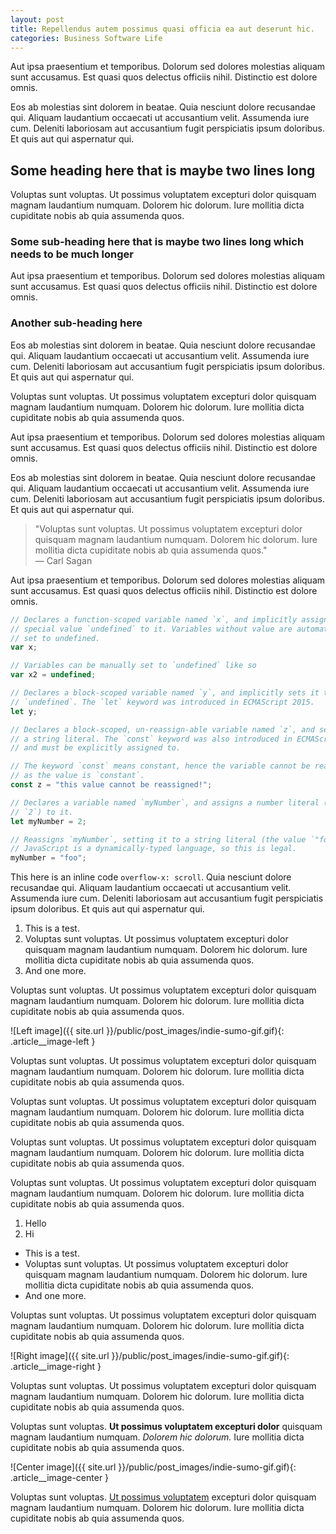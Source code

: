 ```yaml
---
layout: post
title: Repellendus autem possimus quasi officia ea aut deserunt hic.
categories: Business Software Life
---
```


Aut ipsa praesentium et temporibus. Dolorum sed dolores molestias aliquam sunt accusamus. Est quasi quos
delectus officiis nihil. Distinctio est dolore omnis.

Eos ab molestias sint dolorem in beatae. Quia nesciunt dolore recusandae qui. Aliquam laudantium occaecati ut
accusantium velit. Assumenda iure cum. Deleniti laboriosam aut accusantium fugit perspiciatis ipsum doloribus.
Et quis aut qui aspernatur qui.

## Some heading here that is maybe two lines long
Voluptas sunt voluptas. Ut possimus voluptatem excepturi dolor quisquam magnam laudantium numquam. Dolorem hic
dolorum. Iure mollitia dicta cupiditate nobis ab quia assumenda quos.

### Some sub-heading here that is maybe two lines long which needs to be much longer
Aut ipsa praesentium et temporibus. Dolorum sed dolores molestias aliquam sunt accusamus. Est quasi quos
delectus officiis nihil. Distinctio est dolore omnis.

### Another sub-heading here
Eos ab molestias sint dolorem in beatae. Quia nesciunt dolore recusandae qui. Aliquam laudantium occaecati ut
accusantium velit. Assumenda iure cum. Deleniti laboriosam aut accusantium fugit perspiciatis ipsum doloribus.
Et quis aut qui aspernatur qui.

Voluptas sunt voluptas. Ut possimus voluptatem excepturi dolor quisquam magnam laudantium numquam. Dolorem hic
dolorum. Iure mollitia dicta cupiditate nobis ab quia assumenda quos.

Aut ipsa praesentium et temporibus. Dolorum sed dolores molestias aliquam sunt accusamus. Est quasi quos
delectus officiis nihil. Distinctio est dolore omnis.

Eos ab molestias sint dolorem in beatae. Quia nesciunt dolore recusandae qui. Aliquam laudantium occaecati ut
accusantium velit. Assumenda iure cum. Deleniti laboriosam aut accusantium fugit perspiciatis ipsum doloribus.
Et quis aut qui aspernatur qui.

> "Voluptas sunt voluptas. Ut possimus voluptatem excepturi dolor quisquam magnam laudantium numquam. Dolorem hic
> dolorum. Iure mollitia dicta cupiditate nobis ab quia assumenda quos." —&nbsp;Carl&nbsp;Sagan

Aut ipsa praesentium et temporibus. Dolorum sed dolores molestias aliquam sunt accusamus. Est quasi quos
delectus officiis nihil. Distinctio est dolore omnis.

```js
// Declares a function-scoped variable named `x`, and implicitly assigns the
// special value `undefined` to it. Variables without value are automatically
// set to undefined.
var x;

// Variables can be manually set to `undefined` like so
var x2 = undefined;

// Declares a block-scoped variable named `y`, and implicitly sets it to
// `undefined`. The `let` keyword was introduced in ECMAScript 2015.
let y;

// Declares a block-scoped, un-reassign-able variable named `z`, and sets it to
// a string literal. The `const` keyword was also introduced in ECMAScript 2015,
// and must be explicitly assigned to.

// The keyword `const` means constant, hence the variable cannot be reassigned
// as the value is `constant`.
const z = "this value cannot be reassigned!";

// Declares a variable named `myNumber`, and assigns a number literal (the value
// `2`) to it.
let myNumber = 2;

// Reassigns `myNumber`, setting it to a string literal (the value `"foo"`).
// JavaScript is a dynamically-typed language, so this is legal.
myNumber = "foo";
```

This here is an inline code `overflow-x: scroll`. Quia nesciunt dolore
recusandae qui. Aliquam laudantium occaecati ut accusantium velit. Assumenda iure cum. Deleniti laboriosam aut
accusantium fugit perspiciatis ipsum doloribus. Et quis aut qui aspernatur qui.

1. This is a test.
1. Voluptas sunt voluptas. Ut possimus voluptatem excepturi dolor quisquam magnam laudantium numquam. Dolorem hic
   dolorum. Iure mollitia dicta cupiditate nobis ab quia assumenda quos.
1. And one more.

Voluptas sunt voluptas. Ut possimus voluptatem excepturi dolor quisquam magnam laudantium numquam. Dolorem hic
dolorum. Iure mollitia dicta cupiditate nobis ab quia assumenda quos.

![Left image]({{ site.url }}/public/post_images/indie-sumo-gif.gif){: .article__image-left }

Voluptas sunt voluptas. Ut possimus voluptatem excepturi dolor quisquam magnam laudantium numquam. Dolorem hic
dolorum. Iure mollitia dicta cupiditate nobis ab quia assumenda quos.

Voluptas sunt voluptas. Ut possimus voluptatem excepturi dolor quisquam magnam laudantium numquam. Dolorem hic
dolorum. Iure mollitia dicta cupiditate nobis ab quia assumenda quos.

Voluptas sunt voluptas. Ut possimus voluptatem excepturi dolor quisquam magnam laudantium numquam. Dolorem hic
dolorum. Iure mollitia dicta cupiditate nobis ab quia assumenda quos.

Voluptas sunt voluptas. Ut possimus voluptatem excepturi dolor quisquam magnam laudantium numquam. Dolorem hic
dolorum. Iure mollitia dicta cupiditate nobis ab quia assumenda quos.

1. Hello
1. Hi
  - This is a test.
  - Voluptas sunt voluptas. Ut possimus voluptatem excepturi dolor quisquam magnam laudantium numquam. Dolorem hic dolorum. Iure mollitia dicta cupiditate nobis ab quia assumenda quos.
  - And one more.

Voluptas sunt voluptas. Ut possimus voluptatem excepturi dolor quisquam magnam laudantium numquam. Dolorem hic
dolorum. Iure mollitia dicta cupiditate nobis ab quia assumenda quos.

![Right image]({{ site.url }}/public/post_images/indie-sumo-gif.gif){: .article__image-right }

Voluptas sunt voluptas. Ut possimus voluptatem excepturi dolor quisquam magnam laudantium numquam. Dolorem hic
dolorum. Iure mollitia dicta cupiditate nobis ab quia assumenda quos.

Voluptas sunt voluptas. **Ut possimus voluptatem excepturi dolor** quisquam
magnam laudantium numquam. *Dolorem hic dolorum.* Iure mollitia dicta cupiditate nobis ab quia assumenda quos.

![Center image]({{ site.url }}/public/post_images/indie-sumo-gif.gif){: .article__image-center }

Voluptas sunt voluptas. [Ut possimus voluptatem](#) excepturi dolor quisquam magnam
laudantium numquam. Dolorem hic dolorum. Iure mollitia dicta cupiditate nobis ab quia assumenda quos.
